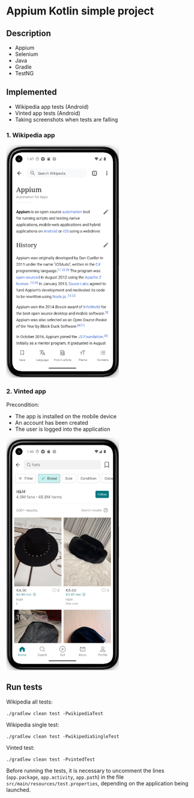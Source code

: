 # Appium Kotlin simple project
## Description
- Appium
- Selenium
- Java
- Gradle
- TestNG

## Implemented
- Wikipedia app tests (Android)
- Vinted app tests (Android)
- Taking screenshots when tests are falling

### 1. Wikipedia app
[<img src="readme-assets/wikipedia.png" width="300" />](readme-assets/wikipedia.png)

### 2. Vinted app
Precondition:
- The app is installed on the mobile device
- An account has been created
- The user is logged into the application

[<img src="readme-assets/vinted.png" width="300" />](readme-assets/vinted.png)

## Run tests
Wikipedia all tests:
```
./gradlew clean test -PwikipediaTest
```
Wikipedia single test:
```
./gradlew clean test -PwikipediaSingleTest
```
Vinted test:
```
./gradlew clean test -PvintedTest
```

Before running the tests, it is necessary to uncomment the lines (`app.package`, `app.activity`, `app.path`) 
in the file `src/main/resources/test.properties`, depending on the application being launched.